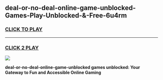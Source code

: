 
## deal-or-no-deal-online-game-unblocked-Games-Play-Unblocked-&-Free-6u4rm
<h3>
<a href="https://premium76.site?title=deal-or-no-deal-online-game-unblocked&ref=24A">CLICK TO PLAY</a></h3>
<hr>

<h3>
<a href="https://premium76.site?title=deal-or-no-deal-online-game-unblocked&ref=24A">CLICK 2 PLAY</a>
  
</h3>

<a href="https://premium76.site?title=deal-or-no-deal-online-game-unblocked&ref=24A"><img src="https://clearcache.store/games.png"></a>


**deal-or-no-deal-online-game-unblocked games unblocked: Your Gateway to Fun and Accessible Online Gaming**
